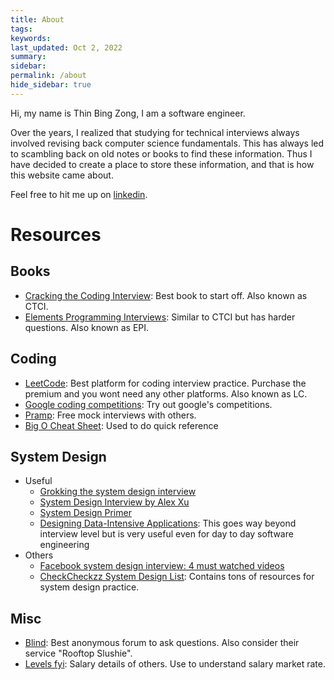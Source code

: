 ```yaml
---
title: About
tags: 
keywords: 
last_updated: Oct 2, 2022
summary: 
sidebar: 
permalink: /about
hide_sidebar: true
---
```



Hi, my name is Thin Bing Zong, I am a software engineer. 

Over the years, I realized that studying for technical interviews always involved revising back computer science fundamentals. 
This has always led to scambling back on old notes or books to find these information. 
Thus I have decided to create a place to store these information, and that is how this website came about.  

Feel free to hit me up on [linkedin](https://www.linkedin.com/in/bzthin/).

# Resources
## Books
- [Cracking the Coding Interview](https://www.crackingthecodinginterview.com/): Best book to start off. Also known as CTCI.
- [Elements Programming Interviews](https://www.amazon.com/Elements-Programming-Interviews-Insiders-Guide/dp/1479274836): Similar to CTCI but has harder questions. Also known as EPI.

## Coding
- [LeetCode](https://leetcode.com/): Best platform for coding interview practice. Purchase the premium and you wont need any other platforms. Also known as LC.
- [Google coding competitions](https://codingcompetitions.withgoogle.com/): Try out google's competitions.
- [Pramp](https://www.pramp.com/#/): Free mock interviews with others.
- [Big O Cheat Sheet](https://www.bigocheatsheet.com/): Used to do quick reference

## System Design
- Useful
  - [Grokking the system design interview](https://www.educative.io/courses/grokking-the-system-design-interview)
  - [System Design Interview by Alex Xu](https://www.amazon.com/dp/B08B3FWYBX/)
  - [System Design Primer](https://github.com/donnemartin/system-design-primer)
  - [Designing Data-Intensive Applications](https://www.amazon.com/dp/B06XPJML5D): This goes way beyond interview level but is very useful even for day to day software engineering
- Others
  - [Facebook system design interview: 4 must watched videos](https://mlengineer.io/facebook-system-design-interview-4-must-watched-videos-212e07d4fbc2)
  - [CheckCheckzz System Design List](https://github.com/checkcheckzz/system-design-interview): Contains tons of resources for system design practice.

## Misc
- [Blind](https://www.teamblind.com/): Best anonymous forum to ask questions. Also consider their service "Rooftop Slushie". 
- [Levels fyi](https://www.levels.fyi/): Salary details of others. Use to understand salary market rate. 